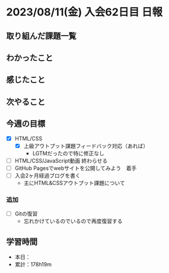 # 2023/08/11(金) 入会62日目 日報

## 取り組んだ課題一覧

<!-- - HTML/CSS/JavaScript動画続き（142途中~/403） -->

## わかったこと

## 感じたこと

## 次やること

## 今週の目標

- [x] HTML/CSS
  - [x] 上級アウトプット課題フィードバック対応（あれば）
    - LGTMだったので特に修正なし
- [ ] HTML/CSS/JavaScript動画 終わらせる
- [ ] GitHub Pagesでwebサイトを公開してみよう　着手
- [ ] 入会2ヶ月経過ブログを書く
  - 主にHTML&CSSアウトプット課題について

### 追加

- [ ] Gitの復習
  - 忘れかけているのでいるので再度復習する

## 学習時間

- 本日：
- 累計：178h19m
